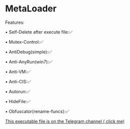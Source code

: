 # MetaLoader

Features:

• Self-Delete after execute file:✅

• Mutex-Control:✅

• AntiDebug(simple):✅

• Anti-AnyRun(win7):✅

• Anti-VM:✅

• Anti-CIS:✅

• Autorun:✅

• HideFile:✅

• Obfuscator(rename-funcs):✅


<a href="https://t.me/esfelurm"> This executable file is on the Telegram channel ( click me) 




